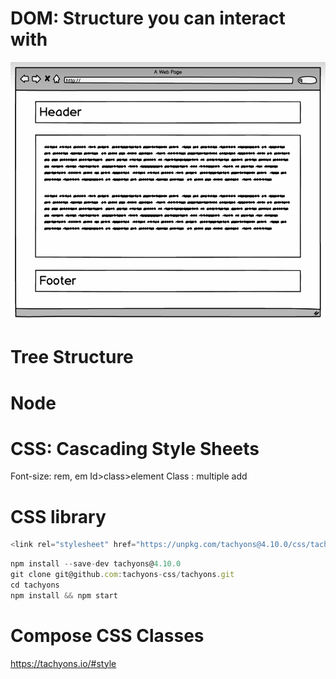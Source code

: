 # DOM: Structure you can interact with
![(05_1.PNG)](05_1.PNG)
# Tree Structure
# Node
# CSS: Cascading Style Sheets
Font-size: rem, em
Id>class>element
Class : multiple add

# CSS library
```js
<link rel="stylesheet" href="https://unpkg.com/tachyons@4.10.0/css/tachyons.min.css"/>
```
```js
npm install --save-dev tachyons@4.10.0
git clone git@github.com:tachyons-css/tachyons.git
cd tachyons
npm install && npm start
```
# Compose CSS Classes
https://tachyons.io/#style
